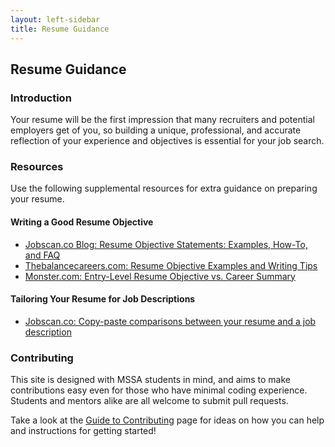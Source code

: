 ```yaml
---
layout: left-sidebar
title: Resume Guidance
---
```


## Resume Guidance

### Introduction

Your resume will be the first impression that many recruiters and potential employers get of you, so building a unique, professional, and accurate reflection of your experience and objectives is essential for your job search.

### Resources

Use the following supplemental resources for extra guidance on preparing your resume.

#### Writing a Good Resume Objective

* [Jobscan.co Blog: Resume Objective Statements: Examples, How-To, and FAQ](https://www.jobscan.co/blog/resume-objective-statements-faq-how-to-examples/)
* [Thebalancecareers.com: Resume Objective Examples and Writing Tips](https://www.thebalancecareers.com/resume-objective-examples-and-writing-tips-2063595)
* [Monster.com: Entry-Level Resume Objective vs. Career Summary](https://www.monster.com/career-advice/article/entry-level-resume-objective)

#### Tailoring Your Resume for Job Descriptions

* [Jobscan.co: Copy-paste comparisons between your resume and a job description](https://www.jobscan.co/)

### Contributing

This site is designed with MSSA students in mind, and aims to make contributions easy even for those who have minimal coding experience.  Students and mentors alike are all welcome to submit pull requests.

Take a look at the [Guide to Contributing](/contributing.html) page for ideas on how you can help and instructions for getting started!
